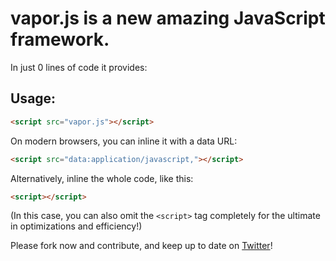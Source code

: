 vapor.js is a new amazing JavaScript framework.
===============================================

In just 0 lines of code it provides:

## Usage: 
```html
<script src="vapor.js"></script>
```

On modern browsers, you can inline it with a data URL:

```html
<script src="data:application/javascript,"></script>
```

Alternatively, inline the whole code, like this:

```html
<script></script>
```

(In this case, you can also omit the `<script>` tag completely for the ultimate in optimizations and efficiency!)

Please fork now and contribute, and keep up to date on [Twitter](http://twitter.com/vapor_js)!
